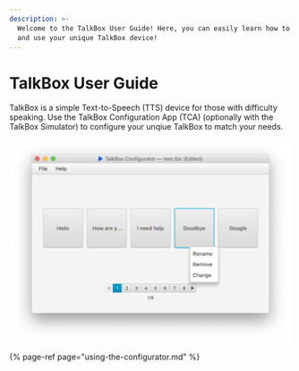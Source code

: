 ```yaml
---
description: >-
  Welcome to the TalkBox User Guide! Here, you can easily learn how to set up
  and use your unique TalkBox device!
---
```


# TalkBox User Guide

TalkBox is a simple Text-to-Speech \(TTS\) device for those with difficulty speaking. Use the TalkBox Configuration App \(TCA\) \(optionally with the TalkBox Simulator\) to configure your unqiue TalkBox to match your needs.

![TalkBox Configurator Window](.gitbook/assets/screen-shot-2019-02-02-at-11.36.13-am.png)

{% page-ref page="using-the-configurator.md" %}


